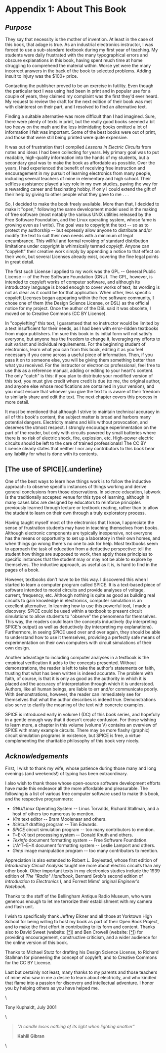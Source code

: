 # Appendix 1: About This Book

## _Purpose_

They say that necessity is the mother of invention. At least in the case of this book, that adage is true. As an industrial electronics instructor, I was forced to use a sub-standard textbook during my first year of teaching. My students were daily frustrated with the many typographical errors and obscure explanations in this book, having spent much time at home struggling to comprehend the material within. Worse yet were the many incorrect answers in the back of the book to selected problems. Adding insult to injury was the \$100+ price.

Contacting the publisher proved to be an exercise in futility. Even though the particular text I was using had been in print and in popular use for a couple of years, they claimed my complaint was the first they\'d ever heard. My request to review the draft for the next edition of their book was met with disinterest on their part, and I resolved to find an alternative text.

Finding a suitable alternative was more difficult than I had imagined. Sure, there were plenty of texts in print, but the really good books seemed a bit too heavy on the math and the less intimidating books omitted a lot of information I felt was important. Some of the best books were out of print, and those that were still being printed were quite expensive.

It was out of frustration that I compiled _Lessons in Electric Circuits_ from notes and ideas I had been collecting for years. My primary goal was to put readable, high-quality information into the hands of my students, but a secondary goal was to make the book as affordable as possible. Over the years, I had experienced the benefit of receiving free instruction and encouragement in my pursuit of learning electronics from many people, including several teachers of mine in elementary and high school. Their selfless assistance played a key role in my own studies, paving the way for a rewarding career and fascinating hobby. If only I could extend the gift of their help by giving to other people what they gave to me . . .

So, I decided to make the book freely available. More than that, I decided to make it \"open,\" following the same development model used in the making of free software (most notably the various UNIX utilities released by the Free Software Foundation, and the Linux operating system, whose fame is growing even as I write). The goal was to copyright the text \-- so as to protect my authorship \-- but expressly allow anyone to distribute and/or modify the text to suit their own needs with a minimum of legal encumbrance. This willful and formal revoking of standard distribution limitations under copyright is whimsically termed _copyleft_. Anyone can \"copyleft\" their creative work simply by appending a notice to that effect on their work, but several Licenses already exist, covering the fine legal points in great detail.

The first such License I applied to my work was the GPL \-- General Public License \-- of the Free Software Foundation (GNU). The GPL, however, is intended to copyleft works of computer software, and although its introductory language is broad enough to cover works of text, its wording is not as clear as it could be for that application. When other, less specific copyleft Licenses began appearing within the free software community, I chose one of them (the Design Science License, or DSL) as the official notice for my project. Once the author of the DSL said it was obsolete, I moved on to Creative Commons (CC BY License).

In \"copylefting\" this text, I guaranteed that no instructor would be limited by a text insufficient for their needs, as I had been with error-ridden textbooks from major publishers. I\'m sure this book in its initial form will not satisfy everyone, but anyone has the freedom to change it, leveraging my efforts to suit variant and individual requirements. For the beginning student of electronics, learn what you can from this book, editing it as you feel necessary if you come across a useful piece of information. Then, if you pass it on to someone else, you will be giving them something better than what you received. For the instructor or electronics professional, feel free to use this as a reference manual, adding or editing to your heart\'s content. The only \"catch\" is this: if you plan to distribute your modified version of this text, you must give credit where credit is due (to me, the original author, and anyone else whose modifications are contained in your version), and you must ensure that whoever you give the text to is aware of their freedom to similarly share and edit the text. The next chapter covers this process in more detail.

It must be mentioned that although I strive to maintain technical accuracy in all of this book\'s content, the subject matter is broad and harbors many potential dangers. Electricity maims and kills without provocation, and deserves the utmost respect. I strongly encourage experimentation on the part of the reader, but only with circuits powered by small batteries where there is no risk of electric shock, fire, explosion, etc. High-power electric circuits should be left to the care of trained professionals! The CC BY License clearly states that neither I nor any contributors to this book bear any liability for what is done with its contents.

## [The use of SPICE]{.underline}

One of the best ways to learn how things work is to follow the inductive approach: to observe specific instances of things working and derive general conclusions from those observations. In science education, labwork is the traditionally accepted venue for this type of learning, although in many cases labs are designed by educators to reinforce principles previously learned through lecture or textbook reading, rather than to allow the student to learn on their own through a truly exploratory process.

Having taught myself most of the electronics that I know, I appreciate the sense of frustration students may have in teaching themselves from books. Although electronic components are typically inexpensive, not everyone has the means or opportunity to set up a laboratory in their own homes, and when things go wrong there\'s no one to ask for help. Most textbooks seem to approach the task of education from a deductive perspective: tell the student how things are supposed to work, then apply those principles to specific instances that the student may or may not be able to explore by themselves. The inductive approach, as useful as it is, is hard to find in the pages of a book.

However, textbooks don\'t have to be this way. I discovered this when I started to learn a computer program called SPICE. It is a text-based piece of software intended to model circuits and provide analyses of voltage, current, frequency, etc. Although nothing is quite as good as building real circuits to gain knowledge in electronics, computer simulation is an excellent alternative. In learning how to use this powerful tool, I made a discovery: SPICE could be used within a textbook to present circuit simulations to allow students to \"observe\" the phenomena for themselves. This way, the readers could learn the concepts inductively (by interpreting SPICE\'s output) as well as deductively (by interpreting my explanations). Furthermore, in seeing SPICE used over and over again, they should be able to understand how to use it themselves, providing a perfectly safe means of experimentation on their own computers with circuit simulations of their own design.

Another advantage to including computer analyses in a textbook is the empirical verification it adds to the concepts presented. Without demonstrations, the reader is left to take the author\'s statements on faith, trusting that what has been written is indeed accurate. The problem with faith, of course, is that it is only as good as the authority in which it is placed and the accuracy of interpretation through which it is understood. Authors, like all human beings, are liable to err and/or communicate poorly. With demonstrations, however, the reader can immediately see for themselves that what the author describes is indeed true. Demonstrations also serve to clarify the meaning of the text with concrete examples.

SPICE is introduced early in volume I (DC) of this book series, and hopefully in a gentle enough way that it doesn\'t create confusion. For those wishing to learn more, a chapter in this volume (volume V) contains an overview of SPICE with many example circuits. There may be more flashy (graphic) circuit simulation programs in existence, but SPICE is free, a virtue complementing the charitable philosophy of this book very nicely.

## _Acknowledgements_

First, I wish to thank my wife, whose patience during those many and long evenings (and weekends!) of typing has been extraordinary.

I also wish to thank those whose open-source software development efforts have made this endeavor all the more affordable and pleasurable. The following is a list of various free computer software used to make this book, and the respective programmers:

- _GNU/Linux_ Operating System \-- Linus Torvalds, Richard Stallman, and a host of others too numerous to mention.
- _Vim_ text editor \-- Bram Moolenaar and others.
- _Xcircuit_ drafting program \-- Tim Edwards.
- _SPICE_ circuit simulation program \-- too many contributors to mention.
- T~E~X text processing system \-- Donald Knuth and others.
- _Texinfo_ document formatting system \-- Free Software Foundation.
- L^A^T~E~X document formatting system \-- Leslie Lamport and others.
- _Gimp_ image manipulation program \-- too many contributors to mention.

Appreciation is also extended to Robert L. Boylestad, whose first edition of _Introductory Circuit Analysis_ taught me more about electric circuits than any other book. Other important texts in my electronics studies include the 1939 edition of _The \"Radio\" Handbook_, Bernard Grob\'s second edition of _Introduction to Electronics I_, and Forrest Mims\' original _Engineer\'s Notebook_.

Thanks to the staff of the Bellingham Antique Radio Museum, who were generous enough to let me terrorize their establishment with my camera and flash unit.

I wish to specifically thank Jeffrey Elkner and all those at Yorktown High School for being willing to host my book as part of their Open Book Project, and to make the first effort in contributing to its form and content. Thanks also to David Sweet (website: [\[\*\]](http://www.andamooka.org)) and Ben Crowell (website: [\[\*\]](http://www.lightandmatter.com)) for providing encouragement, constructive criticism, and a wider audience for the online version of this book.

Thanks to Michael Stutz for drafting his Design Science License, to Richard Stallman for pioneering the concept of copyleft, and to Creative Commons for the CC BY License.

Last but certainly not least, many thanks to my parents and those teachers of mine who saw in me a desire to learn about electricity, and who kindled that flame into a passion for discovery and intellectual adventure. I honor you by helping others as you have helped me.

\

Tony Kuphaldt, July 2001

\

> _\"A candle loses nothing of its light when lighting another\"_
>
> **Kahlil Gibran**

\
